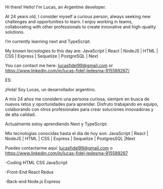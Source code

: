Hi there!
Hello! I'm Lucas, an Argentine developer.

At 24 years old, I consider myself a curious person, always seeking new challenges and opportunities to learn. I enjoy working in teams, collaborating with other professionals to create innovative and high-quality solutions.

I’m currently learning next and TypeScript.

My known tecnologies to this day are: JavaScript | React | NodeJS | HTML | CSS | Express | Sequelize | PostgreSQL | Next

You can contact me here: lucasfidel99@gmail.com or https://www.linkedin.com/in/lucas-fidel-ledesma-915589267/

ES:

¡Hola! Soy Lucas, un desarrollador argentino.

A mis 24 años me considero una persona curiosa, siempre en busca de nuevos retos y oportunidades para aprender. Disfruto trabajando en equipo, colaborando con otros profesionales para crear soluciones innovadoras y de alta calidad.

Actualmente estoy aprendiendo Next y TypeScript.

Mis tecnologías conocidas hasta el día de hoy son: JavaScript | React | NodeJS | HTML | CSS | Express | Sequelize | PostgresSQL |Next

Puedes contactarme aquí: lucasfidel99@gmail.com o https://www.linkedin.com/in/lucas-fidel-ledesma-915589267

-Coding HTML CSS JavaScript

-Front-End React Redux

-Back-end Node.js Express 
